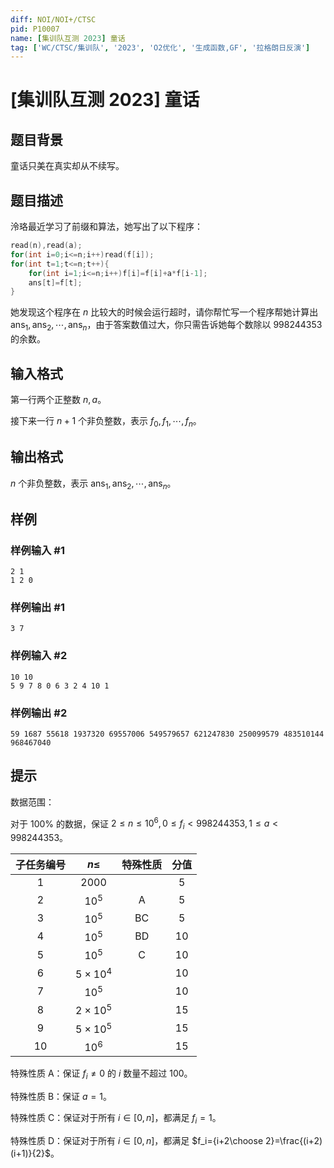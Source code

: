 ```yaml
---
diff: NOI/NOI+/CTSC
pid: P10007
name: [集训队互测 2023] 童话
tag: ['WC/CTSC/集训队', '2023', 'O2优化', '生成函数,GF', '拉格朗日反演']
---
```

# [集训队互测 2023] 童话
## 题目背景

童话只美在真实却从不续写。
## 题目描述

泠珞最近学习了前缀和算法，她写出了以下程序：

```cpp
read(n),read(a);
for(int i=0;i<=n;i++)read(f[i]);
for(int t=1;t<=n;t++){
    for(int i=1;i<=n;i++)f[i]=f[i]+a*f[i-1];
    ans[t]=f[t];
}
```

她发现这个程序在 $n$ 比较大的时候会运行超时，请你帮忙写一个程序帮她计算出 $\text{ans}_1,\text{ans}_2,\cdots,\text{ans}_n$，由于答案数值过大，你只需告诉她每个数除以 $998244353$ 的余数。
## 输入格式

第一行两个正整数 $n,a$。

接下来一行 $n+1$ 个非负整数，表示 $f_0,f_1,\cdots,f_n$。
## 输出格式

$n$ 个非负整数，表示 $\text{ans}_1,\text{ans}_2,\cdots,\text{ans}_n$。
## 样例

### 样例输入 #1
```
2 1
1 2 0
```
### 样例输出 #1
```
3 7
```
### 样例输入 #2
```
10 10
5 9 7 8 0 6 3 2 4 10 1
```
### 样例输出 #2
```
59 1687 55618 1937320 69557006 549579657 621247830 250099579 483510144 968467040
```
## 提示

数据范围：

对于 $100\%$ 的数据，保证 $2\leqslant n\leqslant 10^6,0\leqslant f_i<998244353,1\leqslant a<998244353$。

| 子任务编号 |  $n\leqslant$  | 特殊性质 | 分值 |
| :--------: | :------------: | :------: | :--: |
|    $1$     |     $2000$     |          | $5$  |
|    $2$     |     $10^5$     |    A     | $5$  |
|    $3$     |     $10^5$     |    BC    | $5$  |
|    $4$     |     $10^5$     |    BD    | $10$ |
|    $5$     |     $10^5$     |    C     | $10$ |
|    $6$     | $5\times10^4$  |          | $10$ |
|    $7$     |     $10^5$     |          | $10$ |
|    $8$     | $2\times 10^5$ |          | $15$ |
|    $9$     | $5\times 10^5$ |          | $15$ |
|    $10$    |     $10^6$     |          | $15$ |

特殊性质 A：保证 $f_i\ne 0$ 的 $i$ 数量不超过 $100$。

特殊性质 B：保证 $a=1$。

特殊性质 C：保证对于所有 $i\in[0,n]$，都满足 $f_i=1$。

特殊性质 D：保证对于所有 $i\in[0,n]$，都满足 $f_i={i+2\choose 2}=\frac{(i+2)(i+1)}{2}$。
